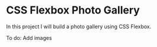 # CSS Flexbox Photo Gallery

In this project I will build a photo gallery using CSS Flexbox.

To do:  Add images
